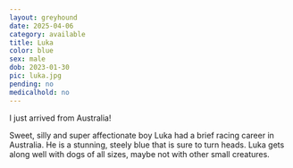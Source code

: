 ```yaml
---
layout: greyhound
date: 2025-04-06
category: available
title: Luka
color: blue
sex: male
dob: 2023-01-30
pic: luka.jpg
pending: no
medicalhold: no
---
```

I just arrived from Australia!

Sweet, silly and super affectionate boy Luka had a brief racing career in Australia. He is a stunning, steely blue that is sure to turn heads.  Luka gets along well with dogs of all sizes, maybe not with other small creatures. 
